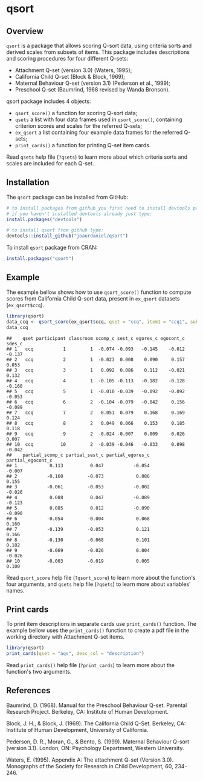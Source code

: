 <!-- README.md is generated from README.Rmd. Please edit that file -->
qsort
=====

Overview
--------

`qsort` is a package that allows scoring Q-sort data, using criteria sorts and derived scales from subsets of items. This package includes descriptions and scoring procedures for four different Q-sets:

-   Attachment Q-set (version 3.0) (Waters, 1995);
-   California Child Q-set (Block & Block, 1969);
-   Maternal Behaviour Q-set (version 3.1) (Pederson et al., 1999);
-   Preschool Q-set (Baumrind, 1968 revised by Wanda Bronson).

qsort package includes 4 objects:

-   `qsort_score()` a function for scoring Q-sort data;
-   `qsets` a list with four data frames used in `qsort_score()`, containing criterion scores and scales for the referred Q-sets;
-   `ex_qsort` a list containing four example data frames for the referred Q-sets;
-   `print_cards()` a function for printing Q-set item cards.

Read `qsets` help file (`?qsets`) to learn more about which criteria sorts and scales are included for each Q-set.

Installation
------------

The `qsort` package can be installed from GitHub:

``` r
# to install packages from github you first need to install devtools package from CRAN.
# if you haven't installed devtools already just type:
install.packages("devtools")

# to install qsort from github type:
devtools::install_github("joaordaniel/qsort")
```

To install `qsort` package from CRAN:

``` r
install.packages("qsort")
```

Example
-------

The example bellow shows how to use `qsort_score()` function to compute scores from California Child Q-sort data, present in `ex_qsort` datasets (`ex_qsort$ccq`).

``` r
library(qsort)
data_ccq <- qsort_score(ex_qsort$ccq, qset = "ccq", item1 = "ccq1", subj_id = "participant", group_id = "classroom")
data_ccq
```

    ##    qset participant classroom scomp_c sest_c egores_c egocont_c sdes_c
    ## 1   ccq           1         1  -0.074 -0.093   -0.145    -0.012 -0.137
    ## 2   ccq           2         1  -0.023  0.008    0.090     0.157  0.053
    ## 3   ccq           3         1   0.092  0.086    0.112    -0.021  0.132
    ## 4   ccq           4         1  -0.105 -0.113   -0.182    -0.128 -0.160
    ## 5   ccq           5         1  -0.010 -0.039   -0.092    -0.092 -0.053
    ## 6   ccq           6         2  -0.104 -0.079   -0.042     0.156 -0.089
    ## 7   ccq           7         2   0.051  0.079    0.168     0.169  0.124
    ## 8   ccq           8         2   0.049  0.066    0.153     0.185  0.118
    ## 9   ccq           9         2  -0.024 -0.007    0.009    -0.026  0.007
    ## 10  ccq          10         2  -0.039 -0.046   -0.033     0.098 -0.042
    ##    partial_scomp_c partial_sest_c partial_egores_c partial_egocont_c
    ## 1            0.113          0.047           -0.054            -0.007
    ## 2           -0.160         -0.073            0.086             0.155
    ## 3           -0.061         -0.053           -0.002            -0.026
    ## 4            0.088          0.047           -0.089            -0.123
    ## 5            0.085          0.012           -0.090            -0.090
    ## 6           -0.054         -0.004            0.068             0.160
    ## 7           -0.139         -0.053            0.121             0.166
    ## 8           -0.130         -0.068            0.101             0.182
    ## 9           -0.069         -0.026            0.004            -0.026
    ## 10          -0.003         -0.019            0.005             0.100

Read `qsort_score` help file (`?qsort_score`) to learn more about the function's four arguments, and `qsets` help file (`?qsets`) to learn more about variables' names.

Print cards
-----------

To print item descriptions in separate cards use `print_cards()` function. The example bellow uses the `print_cards()` function to create a pdf file in the working directory with Attachment Q-set items.

``` r
library(qsort)
print_cards(qset = "aqs", desc_col = "description")
```

Read `print_cards()` help file (`?print_cards`) to learn more about the function's two arguments.

References
----------

Baumrind, D. (1968). Manual for the Preschool Behaviour Q-set. Parental Research Project. Berkeley, CA: Institute of Human Development.

Block, J. H., & Block, J. (1969). The California Child Q-Set. Berkeley, CA: Institute of Human Development, University of California.

Pederson, D. R., Moran, G., & Bento, S. (1999). Maternal Behaviour Q-sort (version 3.1). London, ON: Psychology Department, Western University.

Waters, E. (1995). Appendix A: The attachment Q-set (Version 3.0). Monographs of the Society for Research in Child Development, 60, 234-246.
